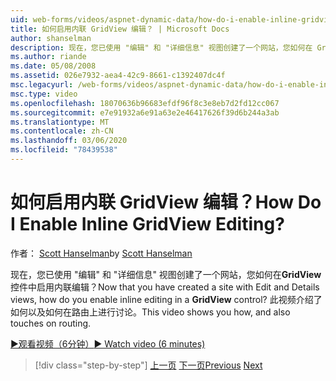 ```yaml
---
uid: web-forms/videos/aspnet-dynamic-data/how-do-i-enable-inline-gridview-editing
title: 如何启用内联 GridView 编辑？ | Microsoft Docs
author: shanselman
description: 现在，您已使用 "编辑" 和 "详细信息" 视图创建了一个网站，您如何在 GridView 控件中启用内联编辑？ 此视频介绍了以及 touc
ms.author: riande
ms.date: 05/08/2008
ms.assetid: 026e7932-aea4-42c9-8661-c1392407dc4f
msc.legacyurl: /web-forms/videos/aspnet-dynamic-data/how-do-i-enable-inline-gridview-editing
msc.type: video
ms.openlocfilehash: 18070636b96683efdf96f8c3e8eb7d2fd12cc067
ms.sourcegitcommit: e7e91932a6e91a63e2e46417626f39d6b244a3ab
ms.translationtype: MT
ms.contentlocale: zh-CN
ms.lasthandoff: 03/06/2020
ms.locfileid: "78439538"
---
```

# <a name="how-do-i-enable-inline-gridview-editing"></a><span data-ttu-id="96ff1-105">如何启用内联 GridView 编辑？</span><span class="sxs-lookup"><span data-stu-id="96ff1-105">How Do I Enable Inline GridView Editing?</span></span>

<span data-ttu-id="96ff1-106">作者： [Scott Hanselman](https://github.com/shanselman)</span><span class="sxs-lookup"><span data-stu-id="96ff1-106">by [Scott Hanselman](https://github.com/shanselman)</span></span>

<span data-ttu-id="96ff1-107">现在，您已使用 "编辑" 和 "详细信息" 视图创建了一个网站，您如何在**GridView**控件中启用内联编辑？</span><span class="sxs-lookup"><span data-stu-id="96ff1-107">Now that you have created a site with Edit and Details views, how do you enable inline editing in a **GridView** control?</span></span> <span data-ttu-id="96ff1-108">此视频介绍了如何以及如何在路由上进行讨论。</span><span class="sxs-lookup"><span data-stu-id="96ff1-108">This video shows you how, and also touches on routing.</span></span>

[<span data-ttu-id="96ff1-109">&#9654;观看视频（6分钟）</span><span class="sxs-lookup"><span data-stu-id="96ff1-109">&#9654; Watch video (6 minutes)</span></span>](https://channel9.msdn.com/Blogs/ASP-NET-Site-Videos/how-do-i-enable-inline-gridview-editing)

> [!div class="step-by-step"]
> <span data-ttu-id="96ff1-110">[上一页](your-first-scaffold-and-what-is-dynamic-data.md)
> [下一页](how-do-i-change-how-my-fields-render.md)</span><span class="sxs-lookup"><span data-stu-id="96ff1-110">[Previous](your-first-scaffold-and-what-is-dynamic-data.md)
[Next](how-do-i-change-how-my-fields-render.md)</span></span>
